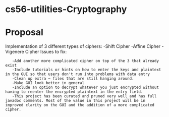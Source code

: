 cs56-utilities-Cryptography
===========================

Proposal
===============


Implementation of 3 different types of ciphers:
	       -Shift Cipher
	       -Affine Cipher
	       -Vigenere Cipher
Issues to fix:

       -Add another more complicated cipher on top of the 3 that already exist
       -Include tutorials or hints on how to enter the keys and plaintext in the GUI so that users don't run into problems with data entry
       -Clean up extra ~ files that are still hanging around.
       -Make GUI look better in general
       -Include an option to decrypt whatever you just encrypted without having to reenter the encrypted plaintext in the entry field.
       -This project has been curated and pruned very well and has full javadoc comments. Most of the value in this project will be in improved clarity on the GUI and the addition of a more complicated cipher.